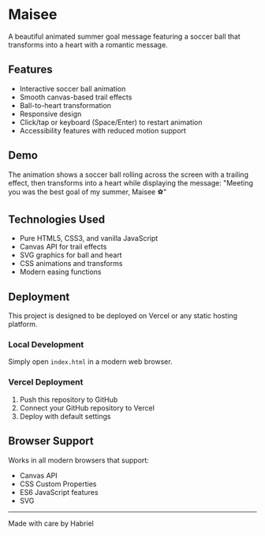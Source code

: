 # Maisee

A beautiful animated summer goal message featuring a soccer ball that transforms into a heart with a romantic message.

## Features

- Interactive soccer ball animation
- Smooth canvas-based trail effects
- Ball-to-heart transformation
- Responsive design
- Click/tap or keyboard (Space/Enter) to restart animation
- Accessibility features with reduced motion support

## Demo

The animation shows a soccer ball rolling across the screen with a trailing effect, then transforms into a heart while displaying the message: "Meeting you was the best goal of my summer, Maisee ⚽️"

## Technologies Used

- Pure HTML5, CSS3, and vanilla JavaScript
- Canvas API for trail effects
- SVG graphics for ball and heart
- CSS animations and transforms
- Modern easing functions

## Deployment

This project is designed to be deployed on Vercel or any static hosting platform.

### Local Development

Simply open `index.html` in a modern web browser.

### Vercel Deployment

1. Push this repository to GitHub
2. Connect your GitHub repository to Vercel
3. Deploy with default settings

## Browser Support

Works in all modern browsers that support:
- Canvas API
- CSS Custom Properties
- ES6 JavaScript features
- SVG

---

Made with care by Habriel 